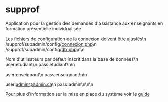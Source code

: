 # supprof
 Application pour la gestion des demandes d'assistance aux enseignants en formation présentielle individualisée 


Les fichiers de configuration de la connexion doivent être ajustés\n
/supprof/supadmin/config/[connexion.php](supadmin/config/connexion.php)\n
/supprof/supadmin/config/[db.php](supadmin/config/db.php)\n\n

Nom d'utilisateurs par défaut inscrit dans la base de données\n
user:etudiant\n
pass:etudiant\n\n

user:enseignant\n
pass:enseignant\n\n

user:admin@admin.ca\n
pass:admin\n\n\n

Pour plus d'information sur la mise en place du système voir le [guide](docs/admins/Guide-de-mise-en-place-du-serveur-Ubuntu-pour-suPProf.pdf)


